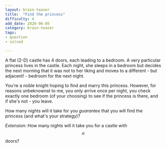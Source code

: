 ```yaml
---
layout: brain-teaser
title:  "Find the princess"
difficulty: 4
add_date: 2020-06-05
category: brain-teaser
tags:
- question
- solved

---
```


A flat (2-D) castle has 4 doors, each leading to a bedroom.  A very particular princess lives in the castle.  Each night, she sleeps in a bedroom but decides the next morning that it was not to her liking and moves to a different - but adjacent! - bedroom for the next night.

You're a noble knight hoping to find and marry this princess.  However, for reasons unbeknownst to me, you only arrive once per night, you check exactly one bedroom (of your choosing) to see if the princess is there, and if she's not - you leave.

How many nights will it take for you *guarantee* that you will find the princess (and what's your strategy)?

*Extension*: How many nights will it take you for a castle with $$n$$ doors?
